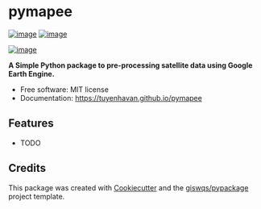 # pymapee


[![image](https://img.shields.io/pypi/v/pymapee.svg)](https://pypi.python.org/pypi/pymapee)
[![image](https://img.shields.io/conda/vn/conda-forge/pymapee.svg)](https://anaconda.org/conda-forge/pymapee)

[![image](https://pyup.io/repos/github/tuyenhavan/pymapee/shield.svg)](https://pyup.io/repos/github/tuyenhavan/pymapee)


**A Simple Python package to pre-processing satellite data using Google Earth Engine.**


-   Free software: MIT license
-   Documentation: https://tuyenhavan.github.io/pymapee
    

## Features

-   TODO

## Credits

This package was created with [Cookiecutter](https://github.com/cookiecutter/cookiecutter) and the [giswqs/pypackage](https://github.com/giswqs/pypackage) project template.
